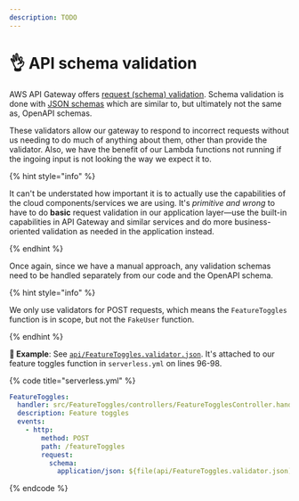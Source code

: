 ```yaml
---
description: TODO
---
```


# 👌 API schema validation

AWS API Gateway offers [request (schema) validation](https://docs.aws.amazon.com/apigateway/latest/developerguide/api-gateway-method-request-validation.html). Schema validation is done with [JSON schemas](https://json-schema.org) which are similar to, but ultimately not the same as, OpenAPI schemas.

These validators allow our gateway to respond to incorrect requests without us needing to do much of anything about them, other than provide the validator. Also, we have the benefit of our Lambda functions not running if the ingoing input is not looking the way we expect it to.

{% hint style="info" %}

It can't be understated how important it is to actually use the capabilities of the cloud components/services we are using. It's _primitive and wrong_ to have to do **basic** request validation in our application layer—use the built-in capabilities in API Gateway and similar services and do more business-oriented validation as needed in the application instead.

{% endhint %}

Once again, since we have a manual approach, any validation schemas need to be handled separately from our code and the OpenAPI schema.

{% hint style="info" %}

We only use validators for POST requests, which means the `FeatureToggles` function is in scope, but not the `FakeUser` function.

{% endhint %}

**🎯 Example**: See [`api/FeatureToggles.validator.json`](https://github.com/mikaelvesavuori/better-apis-workshop/blob/main/api/FeatureToggles.validator.json). It's attached to our feature toggles function in `serverless.yml` on lines 96-98.

{% code title="serverless.yml" %}

```yml
FeatureToggles:
  handler: src/FeatureToggles/controllers/FeatureTogglesController.handler
  description: Feature toggles
  events:
    - http:
        method: POST
        path: /featureToggles
        request:
          schema:
            application/json: ${file(api/FeatureToggles.validator.json)}
```

{% endcode %}
